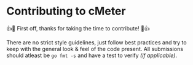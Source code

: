 # Contributing to cMeter

:+1::tada: First off, thanks for taking the time to contribute! :tada::+1:

There are no strict style guidelines, just follow best practices and try to keep with the general look & feel of the code present. All submissions should atleast be `go fmt -s` and have a test to verify *(if applicable)*.
